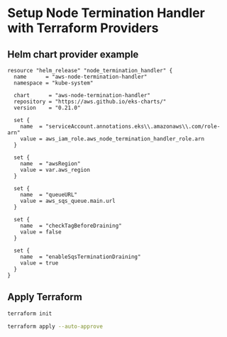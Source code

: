 # Setup Node Termination Handler with Terraform Providers

## Helm chart provider example

```hcl
resource "helm_release" "node_termination_handler" {
  name      = "aws-node-termination-handler"
  namespace = "kube-system"

  chart      = "aws-node-termination-handler"
  repository = "https://aws.github.io/eks-charts/"
  version    = "0.21.0"

  set {
    name  = "serviceAccount.annotations.eks\\.amazonaws\\.com/role-arn"
    value = aws_iam_role.aws_node_termination_handler_role.arn
  }

  set {
    name  = "awsRegion"
    value = var.aws_region
  }

  set {
    name  = "queueURL"
    value = aws_sqs_queue.main.url
  }

  set {
    name  = "checkTagBeforeDraining"
    value = false
  }

  set {
    name  = "enableSqsTerminationDraining"
    value = true
  }
}
```

## Apply Terraform  

```bash
terraform init 
```

```bash
terraform apply --auto-approve 
```